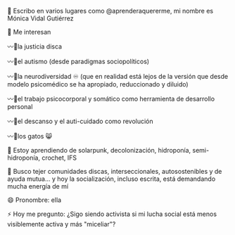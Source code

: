 👋 Escribo en varios lugares como @aprenderaquererme, mi nombre es Mónica Vidal Gutiérrez

👀 Me interesan 

〰🌿la justicia disca

〰🌿el autismo (desde paradigmas sociopolíticos)

〰🌿la neurodiversidad ♾️ (que en realidad está lejos de la versión que desde modelo psicomédico se ha apropiado, reduccionado y diluido)

〰🌿el trabajo psicocorporal y somático como herramienta de desarrollo personal 

〰🌿el descanso y el auti-cuidado como revolución

〰🌿los gatos 😸

🌱 Estoy aprendiendo de solarpunk, decolonización, hidroponía, semi-hidroponía, crochet, IFS

🧶 Busco tejer comunidades discas, interseccionales, autosostenibles y de ayuda mutua... y hoy la socialización, incluso escrita, está demandando mucha energía de mí

😄 Pronombre: ella

⚡ Hoy me pregunto: ¿Sigo siendo activista si mi lucha social está menos visiblemente activa y más "miceliar"?
